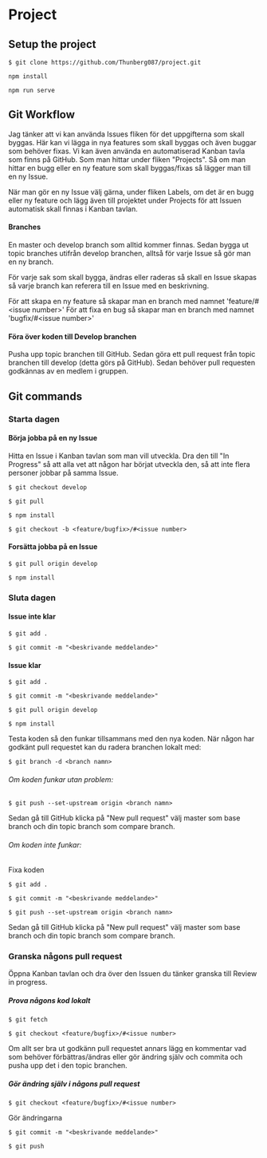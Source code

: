 # Project

## Setup the project

```
$ git clone https://github.com/Thunberg087/project.git
```
```
npm install
```
```
npm run serve
```

## Git Workflow
Jag tänker att vi kan använda Issues fliken för det uppgifterna som skall byggas. Här kan vi lägga in nya features som skall byggas och även buggar som behöver fixas. Vi kan även använda en automatiserad Kanban tavla som finns på GitHub. Som man hittar under fliken "Projects". Så om man hittar en bugg eller en ny feature som skall byggas/fixas så lägger man till en ny Issue. 

När man gör en ny Issue välj gärna, under fliken Labels, om det är en bugg eller ny feature och lägg även till projektet under Projects för att Issuen automatisk skall finnas i Kanban tavlan.


#### Branches 
En master och develop branch som alltid kommer finnas. Sedan bygga ut topic branches utifrån develop branchen, alltså för varje Issue så gör man en ny branch.

För varje sak som skall bygga, ändras eller raderas så skall en Issue skapas så varje branch kan referera till en Issue med en beskrivning. 

För att skapa en ny feature så skapar man en branch med namnet 'feature/#&lt;issue number>'
För att fixa en bug  så skapar man en branch med namnet 'bugfix/#&lt;issue number>'
 
#### Föra över koden till Develop branchen 
Pusha upp topic branchen till GitHub. Sedan göra ett pull request från topic branchen till develop (detta görs på GitHub). Sedan behöver pull requesten godkännas av en medlem i gruppen. 


## Git commands

### Starta dagen

#### Börja jobba på en ny Issue
Hitta en Issue i Kanban tavlan som man vill utveckla. Dra den till "In Progress" så att alla vet att någon har börjat utveckla den, så att inte flera personer jobbar på samma Issue.
```
$ git checkout develop
```
```
$ git pull
```
```
$ npm install
```
```
$ git checkout -b <feature/bugfix>/#<issue number>
```

#### Forsätta jobba på en Issue
```
$ git pull origin develop
```
```
$ npm install
```

### Sluta dagen

#### Issue inte klar
```
$ git add .
```
```
$ git commit -m "<beskrivande meddelande>"
```

#### Issue klar
```
$ git add .
```
```
$ git commit -m "<beskrivande meddelande>"
```
```
$ git pull origin develop 
```
```
$ npm install
```
Testa koden så den funkar tillsammans med den nya koden.
När någon har godkänt pull requestet kan du radera branchen lokalt med:
```
$ git branch -d <branch namn>
```

###### Om koden funkar utan problem:
```
$ git push --set-upstream origin <branch namn>
```
Sedan gå till GitHub klicka på "New pull request" välj master som base branch och din topic branch som compare branch.

###### Om koden inte funkar:

Fixa koden
```
$ git add .
```
```
$ git commit -m "<beskrivande meddelande>"
```
```
$ git push --set-upstream origin <branch namn>
```
Sedan gå till GitHub klicka på "New pull request" välj master som base branch och din topic branch som compare branch.

### Granska någons pull request

Öppna Kanban tavlan och dra över den Issuen du tänker granska till Review in progress.

##### Prova någons kod lokalt
```
$ git fetch
```
```
$ git checkout <feature/bugfix>/#<issue number>
```
Om allt ser bra ut godkänn pull requestet annars lägg en kommentar vad som behöver förbättras/ändras eller gör ändring själv och commita och pusha upp det i den topic branchen.

##### Gör ändring själv i någons pull request
```
$ git checkout <feature/bugfix>/#<issue number>
```
Gör ändringarna
```
$ git commit -m "<beskrivande meddelande>"
```
```
$ git push
```
